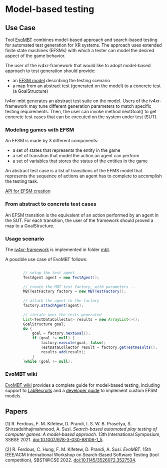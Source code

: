 # Model-based testing

## Use Case
Tool [EvoMBT](https://github.com/iv4xr-project/iv4xr-mbt) combines model-based approach and search-based testing for automated test generation for XR systems. The approach uses extended finite state machines (EFSMs) with which a tester can model the desired aspect of the game behavior. 

The user of the iv4xr-framework that would like to adopt model-based approach to test generation should provide:

- an [EFSM model](https://github.com/iv4xr-project/iv4xr-mbt/blob/master/src/main/java/eu/fbk/iv4xr/mbt/efsm/EFSM.java) describing the testing scenario
- a map from an abstract test (generated on the model) to a concrete test (a GoalStructure)


Iv4xr-mbt generates an abstract test suite on the model. Users of the iv4xr-framework may tune different generation parameters to match  specific testing requirements. Then, the user can invoke method nextGoal() to get concrete test cases that can be executed on the system under test (SUT). 


### Modeling games with EFSM
An EFSM is made by 3 different components:

- a set of states that represents the entity in the game
- a set of transition that model the action an agent can perform 
- a set of variables that stores the status of the entities in the game

An abstract test case is a list of transitions of the EFMS model that represents the sequence of actions an agent has to complete to accomplish the testing task.

[API for EFSM creation](https://github.com/iv4xr-project/iv4xr-mbt/wiki/DeveloperGuide)

### From abstract to concrete test cases
An EFSM transition is the equivalent of an action performed by an agent in the SUT. For each transition, the user of the framework should proved a map to a GoalStructure.

### Usage scenario
The [iv4xr-framework](https://github.com/iv4xr-project/iv4xr-framework) is implemented in folder [mbt](https://github.com/iv4xr-project/iv4xr-framework/tree/main/src/main/java/eu/iv4xr/framework/testfactory/mbt).

A possible use case of EvoMBT follows:

```java

		// setup the test agent ..
		TestAgent agent = new TestAgent();
		
		// create the MBT test factory, with parameters ...
		MBTTestFactory factory = new MBTTestFactory();
		
		// attach the agent to the factory
		factory.attachAgent(agent);
		
		// iterate over the tests generated
		List<TestDataCollector> results = new ArrayList<>();
		GoalStructure goal;
		do {
			goal = factory.nextGoal();
			if (goal != null) {
				factory.execute(goal, false);
				TestDataCollector result = factory.getTestResults();
				results.add(result);
			}
		}while (goal != null);

```

### EvoMBT wiki

[EvoMBT wiki](https://github.com/iv4xr-project/iv4xr-mbt/wiki) provides a complete guide for model-based testing, including support to [LabRecruits](https://github.com/iv4xr-project/iv4xr-mbt/wiki/LabRecruits) and a [developer guide](https://github.com/iv4xr-project/iv4xr-mbt/wiki/DeveloperGuide) to implement custom EFSM models.



## Papers

<a id="1">[1]</a> 
R. Ferdous, F. M. Kifetew, D. Prandi, I. S. W. B. Prasetya, S. Shirzadehhajimahmood, A. Susi.
*Search-based automated play testing of computer games: A model-based approach.*
13th International Symposium, SSBSE 2021. 
[doi:10.1007/978-3-030-88106-1_5](https://link.springer.com/chapter/10.1007/978-3-030-88106-1_5). 

<a id="2">[2]</a> 
R. Ferdous, C. Hung, F. M. Kifetew, D. Prandi, A. Susi.
*EvoMBT*.
15th IEEE/ACM International Workshop on Search-Based Software Testing (tool competition), SBST@ICSE 2022.
[doi:10.1145/3526072.3527534](https://ieeexplore.ieee.org/document/9810734).

